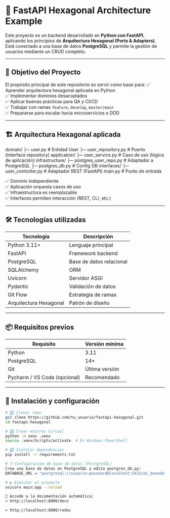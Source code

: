 # 🧩 FastAPI Hexagonal Architecture Example

Este proyecto es un backend desarrollado en **Python con FastAPI**, aplicando los principios de **Arquitectura Hexagonal (Ports & Adapters)**. Está conectado a una base de datos **PostgreSQL** y permite la gestión de usuarios mediante un CRUD completo.

---

## 📐 Objetivo del Proyecto

El propósito principal de este repositorio es servir como base para:
✅ Aprender arquitectura hexagonal aplicada en Python  
✅ Implementar dominios desacoplados  
✅ Aplicar buenas prácticas para QA y CI/CD  
✅ Trabajar con ramas `feature`, `develop`, `master/main`  
✅ Prepararse para escalar hacia microservicios o DDD  

---

## 🏗️ Arquitectura Hexagonal aplicada

domain/
├─ user.py # Entidad User
├─ user_repository.py # Puerto (interface repository)
application/
├─ user_service.py # Caso de uso (lógica de aplicación)
infrastructure/
├─ postgres_user_repo.py # Adaptador a PostgreSQL
├─ postgres_db.py # Config DB
interfaces/
├─ user_controller.py # Adaptador REST (FastAPI)
main.py # Punto de entrada


✅ Dominio independiente  
✅ Aplicación orquesta casos de uso  
✅ Infraestructura es reemplazable  
✅ Interfaces permiten interacción (REST, CLI, etc.)

---

## 🛠️ Tecnologías utilizadas

| Tecnología | Descripción |
|-----------|------------|
| Python 3.11+ | Lenguaje principal |
| FastAPI | Framework backend |
| PostgreSQL | Base de datos relacional |
| SQLAlchemy | ORM |
| Uvicorn | Servidor ASGI |
| Pydantic | Validación de datos |
| Git Flow | Estrategia de ramas |
| Arquitectura Hexagonal | Patrón de diseño |

---

## 📦 Requisitos previos

| Requisito | Versión mínima |
|-----------|---------------|
| Python | 3.11 |
| PostgreSQL | 14+ |
| Git | Última versión |
| Pycharm / VS Code (opcional) | Recomendado |

---

## 🚀 Instalación y configuración

```bash
# 1️⃣ Clonar repo
git clone https://github.com/tu_usuario/fastapi-hexagonal.git
cd fastapi-hexagonal

# 2️⃣ Crear entorno virtual
python -m venv .venv
source .venv/Scripts/activate  # En Windows PowerShell

# 3️⃣ Instalar dependencias
pip install -r requirements.txt

# 🗄️ Configuración de base de datos (PostgreSQL)
Crea una base de datos en PostgreSQL y edita postgres_db.py:
DATABASE_URL = "postgresql://usuario:password@localhost:5432/mi_basedatos"

# ▶️ Ejecutar el proyecto
uvicorn main:app --reload

📍 Accede a la documentación automática:
➡️ http://localhost:8000/docs

➡️ http://localhost:8000/redoc

